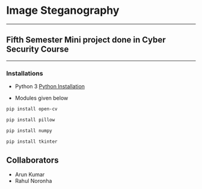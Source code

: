 # **Image Steganography**
---
## Fifth Semester Mini project done in **Cyber Security** Course
---

### Installations
* Python 3 
[Python Installation](https://www.python.org/downloads/)

* Modules given below

```Bash
pip install open-cv

pip install pillow

pip install numpy

pip install tkinter

```
## Collaborators
* Arun Kumar
* Rahul Noronha
